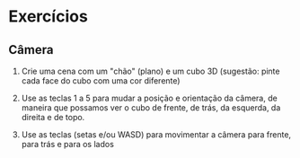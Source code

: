 # Exercícios

## Câmera
1. Crie uma cena com um "chão" (plano) e um cubo 3D (sugestão: pinte cada face do cubo com uma cor diferente)

2. Use as teclas 1 a 5 para mudar a posição e orientação da câmera, de maneira que possamos ver o cubo de frente, de trás, da esquerda, da direita e de topo.

3. Use as teclas  (setas e/ou WASD) para movimentar a câmera para frente, para trás e para os lados